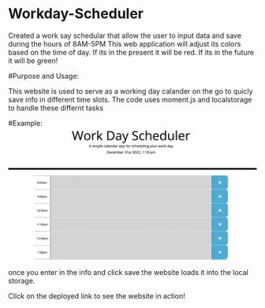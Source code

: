 # Workday-Scheduler


Created a work say schedular that allow the user to input data and save during the hours of 8AM-5PM
This web application will adjust its colors based on the time of day. If its in the present it will be red. If its in the future it will be green!

#Purpose and Usage:

This website is used to serve as a working day calander on the go to quicly save info in different time slots. The code uses moment.js and localstorage to handle these differnt tasks

#Example:
![Alt text](./images/Screen%20Shot%202022-12-31%20at%201.19.02%20PM.png)

once you enter in the info and click save the website loads it into the local storage.

Click on the deployed link to see the website in action!
